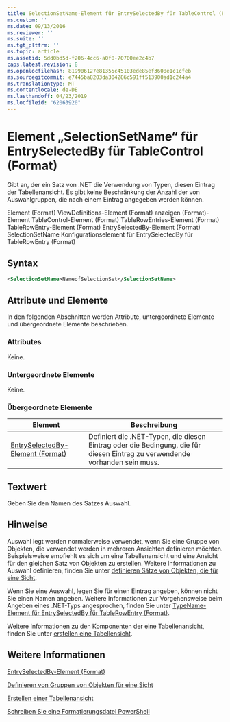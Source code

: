 ```yaml
---
title: SelectionSetName-Element für EntrySelectedBy für TableControl (Format) | Microsoft-Dokumentation
ms.custom: ''
ms.date: 09/13/2016
ms.reviewer: ''
ms.suite: ''
ms.tgt_pltfrm: ''
ms.topic: article
ms.assetid: 5dd0bd5d-f206-4cc6-a0f8-70700ee2c4b7
caps.latest.revision: 8
ms.openlocfilehash: 819906127e81355c45103ede85ef3608e1c1cfeb
ms.sourcegitcommit: e7445ba8203da304286c591ff513900ad1c244a4
ms.translationtype: MT
ms.contentlocale: de-DE
ms.lasthandoff: 04/23/2019
ms.locfileid: "62063920"
---
```

# <a name="selectionsetname-element-for-entryselectedby-for-tablecontrol-format"></a>Element „SelectionSetName“ für EntrySelectedBy für TableControl (Format)

Gibt an, der ein Satz von .NET die Verwendung von Typen, diesen Eintrag der Tabellenansicht. Es gibt keine Beschränkung der Anzahl der von Auswahlgruppen, die nach einem Eintrag angegeben werden können.

Element (Format) ViewDefinitions-Element (Format) anzeigen (Format)-Element TableControl-Element (Format) TableRowEntries-Element (Format) TableRowEntry-Element (Format) EntrySelectedBy-Element (Format) SelectionSetName Konfigurationselement für EntrySelectedBy für TableRowEntry (Format)

## <a name="syntax"></a>Syntax

```xml
<SelectionSetName>NameofSelectionSet</SelectionSetName>
```

## <a name="attributes-and-elements"></a>Attribute und Elemente

In den folgenden Abschnitten werden Attribute, untergeordnete Elemente und übergeordnete Elemente beschrieben.

### <a name="attributes"></a>Attributes

Keine.

### <a name="child-elements"></a>Untergeordnete Elemente

Keine.

### <a name="parent-elements"></a>Übergeordnete Elemente

|Element|Beschreibung|
|-------------|-----------------|
|[EntrySelectedBy-Element (Format)](./entryselectedby-element-for-tablerowentry-for-tablecontrol-format.md)|Definiert die .NET-Typen, die diesen Eintrag oder die Bedingung, die für diesen Eintrag zu verwendende vorhanden sein muss.|

## <a name="text-value"></a>Textwert

Geben Sie den Namen des Satzes Auswahl.

## <a name="remarks"></a>Hinweise

Auswahl legt werden normalerweise verwendet, wenn Sie eine Gruppe von Objekten, die verwendet werden in mehreren Ansichten definieren möchten. Beispielsweise empfiehlt es sich um eine Tabellenansicht und eine Ansicht für den gleichen Satz von Objekten zu erstellen. Weitere Informationen zu Auswahl definieren, finden Sie unter [definieren Sätze von Objekten, die für eine Sicht](./defining-selection-sets.md).

Wenn Sie eine Auswahl, legen Sie für einen Eintrag angeben, können nicht Sie einen Namen angeben. Weitere Informationen zur Vorgehensweise beim Angeben eines .NET-Typs angesprochen, finden Sie unter [TypeName-Element für EntrySelectedBy für TableRowEntry (Format)](./typename-element-for-entryselectedby-for-tablecontrol-format.md).

Weitere Informationen zu den Komponenten der eine Tabellenansicht, finden Sie unter [erstellen eine Tabellensicht](./creating-a-table-view.md).

## <a name="see-also"></a>Weitere Informationen

[EntrySelectedBy-Element (Format)](./entryselectedby-element-for-tablerowentry-for-tablecontrol-format.md)

[Definieren von Gruppen von Objekten für eine Sicht](./defining-selection-sets.md)

[Erstellen einer Tabellenansicht](./creating-a-table-view.md)

[Schreiben Sie eine Formatierungsdatei PowerShell](./writing-a-powershell-formatting-file.md)
